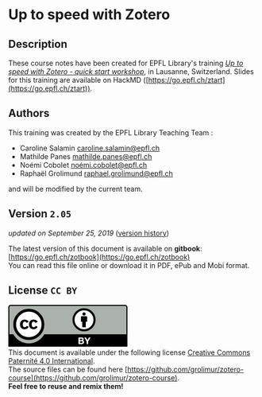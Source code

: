 # Up to speed with Zotero

## Description
These course notes have been created for EPFL Library's training [*Up to speed with Zotero - quick start workshop*](https://www.epfl.ch/campus/library/services/training/training-phd-students-researchers/), in Lausanne, Switzerland. Slides for this training are available on HackMD ([https://go.epfl.ch/ztart](https://go.epfl.ch/ztart)).

## Authors

This training was created by the EPFL Library Teaching Team :   
+ Caroline Salamin [caroline.salamin@epfl.ch](mailto:caroline.salamin@epfl.ch)   
+ Mathilde Panes [mathilde.panes@epfl.ch](mailto:mathilde.panes@epfl.ch)   
+ Noémi Cobolet [noémi.cobolet@epfl.ch](mailto:noémi.cobolet@epfl.ch)   
+ Raphaël Grolimund [raphael.grolimund@epfl.ch](mailto:raphael.grolimund@epfl.ch)

and will be modified by the current team. 

## Version `2.05`

*updated on September 25, 2019* ([version history](X-references.md))

The latest version of this document is available on **gitbook**: [https://go.epfl.ch/zotbook](https://go.epfl.ch/zotbook)   
You can read this file online or download it in PDF, ePub and Mobi format.


## License `CC BY`
![logo-CC-BY](img/cc-by.svg)   
This document is available under the following license  [Creative Commons Paternité 4.0 International](http://creativecommons.org/licenses/by/4.0/deed.fr).   
The source files can be found here [https://github.com/grolimur/zotero-course](https://github.com/grolimur/zotero-course).   
**Feel free to reuse and remix them!**   
